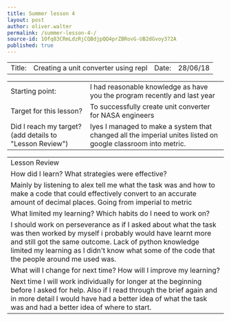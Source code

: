 ```yaml
---
title: Summer lesson 4 
layout: post
author: oliver.walter
permalink: /summer-lesson-4-/
source-id: 1Ofq83CRmLdzRjCQBdjpQQ4prZBRovG-UB2dGvoy372A
published: true
---
```

<table>
  <tr>
    <td>Title:  </td>
    <td>Creating a unit converter using repl</td>
    <td> Date:  </td>
    <td>28/06/18</td>
  </tr>
</table>


<table>
  <tr>
    <td>Starting point:</td>
    <td>I had reasonable knowledge as have you the program recently and last year </td>
  </tr>
  <tr>
    <td>Target for this lesson?</td>
    <td>To successfully create unit converter for NASA engineers</td>
  </tr>
  <tr>
    <td>Did I reach my target? 
(add details to "Lesson Review")</td>
    <td>Iyes I managed to make a system that changed all the imperial unites listed on google classroom into metric. </td>
  </tr>
</table>


<table>
  <tr>
    <td>Lesson Review</td>
  </tr>
  <tr>
    <td>How did I learn? What strategies were effective? </td>
  </tr>
  <tr>
    <td>Mainly by listening to alex tell me what the task was and how to make a code that could effectively convert to an accurate amount of decimal places. Going from imperial to metric </td>
  </tr>
  <tr>
    <td>What limited my learning? Which habits do I need to work on? </td>
  </tr>
  <tr>
    <td>I should work on perseverance as if I asked about what the task was then worked by myself i probably would have learnt more and still got the same outcome. Lack of python knowledge limited my learning as I didn't know what some of the code that the people around me used was. </td>
  </tr>
  <tr>
    <td>What will I change for next time? How will I improve my learning?</td>
  </tr>
  <tr>
    <td>Next time I will work individually for longer at the beginning before I asked for help. Also if I read through the brief again and in more detail I would have had a better idea of what the task was and had a better idea of where to start. </td>
  </tr>
</table>


